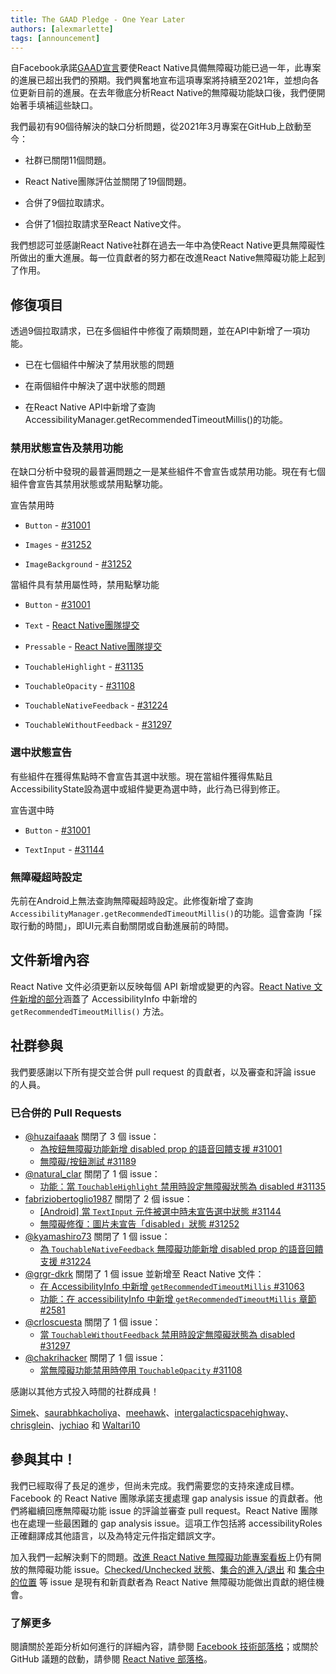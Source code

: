 ```yaml
---
title: The GAAD Pledge - One Year Later
authors: [alexmarlette]
tags: [announcement]
---
```


自Facebook承諾[GAAD宣言](https://diamond.la/GAADPledge/)要使React Native具備無障礙功能已過一年，此專案的進展已超出我們的預期。我們興奮地宣布這項專案將持續至2021年，並想向各位更新目前的進展。在去年徹底分析React Native的無障礙功能缺口後，我們便開始著手填補這些缺口。

我們最初有90個待解決的缺口分析問題，從2021年3月專案在GitHub上啟動至今：

- 社群已關閉11個問題。

- React Native團隊評估並關閉了19個問題。

- 合併了9個拉取請求。

- 合併了1個拉取請求至React Native文件。

我們想認可並感謝React Native社群在過去一年中為使React Native更具無障礙性所做出的重大進展。每一位貢獻者的努力都在改進React Native無障礙功能上起到了作用。

<!--truncate-->

## 修復項目

透過9個拉取請求，已在多個組件中修復了兩類問題，並在API中新增了一項功能。

- 已在七個組件中解決了禁用狀態的問題

- 在兩個組件中解決了選中狀態的問題

- 在React Native API中新增了查詢AccessibilityManager.getRecommendedTimeoutMillis()的功能。

### 禁用狀態宣告及禁用功能

在缺口分析中發現的最普遍問題之一是某些組件不會宣告或禁用功能。現在有七個組件會宣告其禁用狀態或禁用點擊功能。

宣告禁用時

- `Button` - [#31001](https://github.com/facebook/react-native/pull/31001)

- `Images` - [#31252](https://github.com/facebook/react-native/pull/31252)

- `ImageBackground` - [#31252](https://github.com/facebook/react-native/pull/31252)

當組件具有禁用屬性時，禁用點擊功能

- `Button` - [#31001](https://github.com/facebook/react-native/pull/31001)

- `Text` - [React Native團隊提交](https://github.com/facebook/react-native/commit/33ff4445dcf858cd5e6ba899163fd2a76774b641)

- `Pressable` - [React Native團隊提交](https://github.com/facebook/react-native/commit/1c7d9c8046099eab8db4a460bedc0b2c07ed06df)

- `TouchableHighlight` - [#31135](https://github.com/facebook/react-native/pull/31135)

- `TouchableOpacity` - [#31108](https://github.com/facebook/react-native/pull/31108)

- `TouchableNativeFeedback` - [#31224](https://github.com/facebook/react-native/pull/31224)

- `TouchableWithoutFeedback` - [#31297](https://github.com/facebook/react-native/pull/31297)

### 選中狀態宣告

有些組件在獲得焦點時不會宣告其選中狀態。現在當組件獲得焦點且AccessibilityState設為選中或組件變更為選中時，此行為已得到修正。

宣告選中時

- `Button` - [#31001](https://github.com/facebook/react-native/pull/31001)

- `TextInput` - [#31144](https://github.com/facebook/react-native/pull/31144)

### 無障礙超時設定

先前在Android上無法查詢無障礙超時設定。此修復新增了查詢`AccessibilityManager.getRecommendedTimeoutMillis()`的功能。這會查詢「採取行動的時間」，即UI元素自動關閉或自動進展前的時間。

## 文件新增內容

React Native 文件必須更新以反映每個 API 新增或變更的內容。[React Native 文件新增的部分](https://reactnative.dev/docs/next/accessibilityinfo#getrecommendedtimeoutmillis-android)涵蓋了 AccessibilityInfo 中新增的 `getRecommendedTimeoutMillis()` 方法。

## 社群參與

我們要感謝以下所有提交並合併 pull request 的貢獻者，以及審查和評論 issue 的人員。

### 已合併的 Pull Requests

- [@huzaifaaak](https://twitter.com/huzaifaaak) 關閉了 3 個 issue：
  - [為按鈕無障礙功能新增 disabled prop 的語音回饋支援 #31001](https://github.com/facebook/react-native/pull/31001)
  - [無障礙/按鈕測試 #31189](https://github.com/facebook/react-native/pull/31189)
- [@natural_clar](https://twitter.com/natural_clar) 關閉了 1 個 issue：
  - [功能：當 `TouchableHighlight` 禁用時設定無障礙狀態為 disabled #31135](https://github.com/facebook/react-native/pull/31135)
- [fabriziobertoglio1987](https://github.com/fabriziobertoglio1987) 關閉了 2 個 issue：
  - [[Android] 當 `TextInput` 元件被選中時未宣告選中狀態 #31144](https://github.com/facebook/react-native/pull/31144)
  - [無障礙修復：圖片未宣告「disabled」狀態 #31252](https://github.com/facebook/react-native/pull/31252)
- [@kyamashiro73](https://twitter.com/kyamashiro73) 關閉了 1 個 issue：
  - [為 `TouchableNativeFeedback` 無障礙功能新增 disabled prop 的語音回饋支援 #31224](https://github.com/facebook/react-native/pull/31224)
- [@grgr-dkrk](https://twitter.com/dkrk0901) 關閉了 1 個 issue 並新增至 React Native 文件：
  - [在 AccessibilityInfo 中新增 `getRecommendedTimeoutMillis` #31063](https://github.com/facebook/react-native/pull/31063)
  - [功能：在 accessibilityInfo 中新增 `getRecommendedTimeoutMillis` 章節 #2581](https://github.com/facebook/react-native-website/pull/2581)
- [@crloscuesta](https://twitter.com/crloscuesta) 關閉了 1 個 issue：
  - [當 `TouchableWithoutFeedback` 禁用時設定無障礙狀態為 disabled #31297](https://github.com/facebook/react-native/pull/31297)
- [@chakrihacker](https://twitter.com/chakrihacker) 關閉了 1 個 issue：
  - [當無障礙功能禁用時停用 `TouchableOpacity` #31108](https://github.com/facebook/react-native/pull/31108)

感謝以其他方式投入時間的社群成員！

[Simek](https://github.com/Simek)、[saurabhkacholiya](https://github.com/saurabhkacholiya)、[meehawk](https://github.com/meehawk)、[intergalacticspacehighway](https://github.com/intergalacticspacehighway)、[chrisglein](https://github.com/chrisglein)、[jychiao](https://github.com/jychiao) 和 [Waltari10](https://github.com/Waltari10)

## 參與其中！

我們已經取得了長足的進步，但尚未完成。我們需要您的支持來達成目標。Facebook 的 React Native 團隊承諾支援處理 gap analysis issue 的貢獻者。他們將繼續回應無障礙功能 issue 的評論並審查 pull request。React Native 團隊也在處理一些最困難的 gap analysis issue。這項工作包括將 accessibilityRoles 正確翻譯成其他語言，以及為特定元件指定錯誤文字。

加入我們一起解決剩下的問題。[改進 React Native 無障礙功能專案看板](https://github.com/facebook/react-native/projects/15)上仍有開放的無障礙功能 issue。[Checked/Unchecked 狀態](https://github.com/facebook/react-native/issues/30843)、[集合的進入/退出](https://github.com/facebook/react-native/issues/30861) 和 [集合中的位置](https://github.com/facebook/react-native/issues/30977) 等 issue 是現有和新貢獻者為 React Native 無障礙功能做出貢獻的絕佳機會。

### 了解更多

閱讀關於差距分析如何進行的詳細內容，請參閱 [Facebook 技術部落格](https://tech.fb.com/react-native-accessibility/)；或關於 GitHub 議題的啟動，請參閱 [React Native 部落格](https://reactnative.dev/blog/2021/03/08/GAAD-React-Native-Accessibility)。